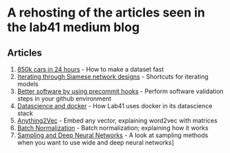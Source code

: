 # A rehosting of the articles seen in the lab41 medium blog

## Articles
1. [850k cars in 24 hours](850kimages) - How to make a dataset fast
1. [Iterating through Siamese network designs](fastsiamese) - Shortcuts for iterating models 
1. [Better software by using precommit hooks](precommithooks) - Perform software validation steps in your github environment
1. [Datascience and docker](lab41docker) - How Lab41 uses docker in its datascience stack
1. [Anything2Vec](anything2vec) - Embed any vector, explaining word2vec with matrices
1. [Batch Normalization](batchnorm) - Batch normalization; explaining how it works
1. [Sampling and Deep Neural Networks](yfcc100m) - A look at sampling methods when you want to use wide and deep neural networks]


